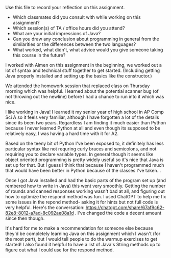 Use this file to record your reflection on this assignment.

- Which classmates did you consult with while working on this assignment?
- Which session(s) of TA / office hours did you attend?
- What are your initial impressions of Java? 
- Can you draw any conclusion about programming in general from the similarities or the differences between the two languages? 
- What worked, what didn't, what advice would you give someone taking this course in the future?


I worked with Aimen on this assignment in the beginning, we worked out a lot of syntax and technical stuff together to get started. (Including getting Java properly installed and setting up the basics like the constructor.)

We attended the homework session that replaced class on Thursday morning which was helpful. I learned about the potential scanner bug (of not throwing out the newline) before I had a chance to run into it which was nice. 

I like working in Java! I learned it my senior year of high school in AP Comp Sci A so it feels very familiar, although I have forgotten a lot of the details since its been two years. Regardless I am finding it much easier than Python because I never learned Python at all and even though its supposed to be relatively easy, I was having a hard time with it for A2. 

Based on the teeny bit of Python I've been exposed to, it definitely has less particular syntax like not requring curly braces and semicolons, and not requiring you to declare variable types. In general though it seems like object oriented programming is pretty widely useful so it's nice that Java is set up for that. But I guess I think that because I haven't programmed much that would have been better in Python because of the classes I've taken...

Once I got Java installed and had the basic parts of the program set up (and rembered how to write in Java) this went very smoothly. Getting the number of rounds and canned responses working wasn't bad at all, and figuring out how to optimize the respond method was fun. I used ChatGPT to help me fix some issues in the repond method- asking it for hints but not full code is very helpful. Here's the conversation: https://chatgpt.com/share/67af9c62-82e8-8012-a7ad-8c092ae08a1d . I've changed the code a decent amount since then though.

It's hard for me to make a recommendation for someone else because they'd be completely learning Java on this assignment which I wasn't (for the most part), but I would tell people to do the warmup exercises to get started! I also found it helpful to have a list of Java's String methods up to figure out what I could use for the respond method.
